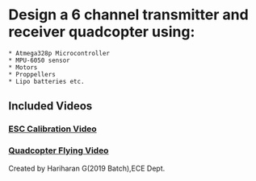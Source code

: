 # Design a 6 channel transmitter and receiver quadcopter using:
    * Atmega328p Microcontroller
    * MPU-6050 sensor
    * Motors
    * Proppellers
    * Lipo batteries etc.

## Included Videos
### [ESC Calibration Video](https://www.youtube.com/watch?v=qVy39tRL7Kc)
### [Quadcopter Flying Video](https://www.youtube.com/watch?v=rKsDd3vwVL8)

Created by Hariharan G(2019 Batch),ECE Dept.